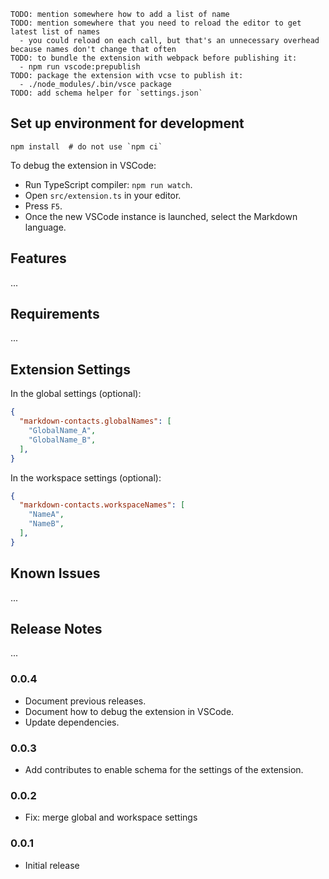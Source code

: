 ```
TODO: mention somewhere how to add a list of name
TODO: mention somewhere that you need to reload the editor to get latest list of names
  - you could reload on each call, but that's an unnecessary overhead because names don't change that often
TODO: to bundle the extension with webpack before publishing it:
  - npm run vscode:prepublish
TODO: package the extension with vcse to publish it:
  - ./node_modules/.bin/vsce package
TODO: add schema helper for `settings.json`
```

## Set up environment for development

```shell
npm install  # do not use `npm ci`
```

To debug the extension in VSCode:

  - Run TypeScript compiler: `npm run watch`.
  - Open `src/extension.ts` in your editor.
  - Press `F5`.
  - Once the new VSCode instance is launched, select the Markdown language.

## Features

...

## Requirements

...

## Extension Settings

In the global settings (optional):

```json
{
  "markdown-contacts.globalNames": [
    "GlobalName_A",
    "GlobalName_B",
  ],
}
```

In the workspace settings (optional):

```json
{
  "markdown-contacts.workspaceNames": [
    "NameA",
    "NameB",
  ],
}
```

## Known Issues

...

## Release Notes

...

### 0.0.4

* Document previous releases.
* Document how to debug the extension in VSCode.
* Update dependencies.

### 0.0.3

* Add contributes to enable schema for the settings of the extension.

### 0.0.2

* Fix: merge global and workspace settings

### 0.0.1

* Initial release
